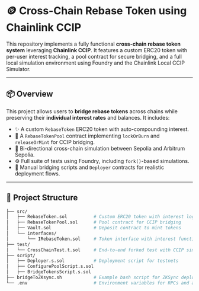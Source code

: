 # 🪙 Cross-Chain Rebase Token using Chainlink CCIP

This repository implements a fully functional **cross-chain rebase token system** leveraging **Chainlink CCIP**. It features a custom ERC20 token with per-user interest tracking, a pool contract for secure bridging, and a full local simulation environment using Foundry and the Chainlink Local CCIP Simulator.

---

## 📦 Overview

This project allows users to **bridge rebase tokens** across chains while preserving their **individual interest rates** and balances. It includes:

- ✨ A custom `RebaseToken` ERC20 token with auto-compounding interest.
- 🔁 A `RebaseTokenPool` contract implementing `lockOrBurn` and `releaseOrMint` for CCIP bridging.
- 🌉 Bi-directional cross-chain simulation between Sepolia and Arbitrum Sepolia.
- ⚙️ Full suite of tests using Foundry, including `fork()`-based simulations.
- 🧪 Manual bridging scripts and `Deployer` contracts for realistic deployment flows.

---

## 📁 Project Structure

```bash
├── src/
│   ├── RebaseToken.sol          # Custom ERC20 token with interest logic
│   ├── RebaseTokenPool.sol      # Pool contract for CCIP bridging
│   ├── Vault.sol                # Deposit contract to mint tokens
│   └── interfaces/
│       └── IRebaseToken.sol     # Token interface with interest functions
├── test/
│   └── CrossChainTest.t.sol     # End-to-end forked test with CCIP simulation
├── script/
│   ├── Deployer.s.sol           # Deployment script for testnets
│   ├── ConfigurePoolScript.s.sol
│   ├── BridgeTokensScript.s.sol
├── bridgeToZKsync.sh            # Example bash script for ZKSync deployment
└── .env                         # Environment variables for RPCs and accounts


